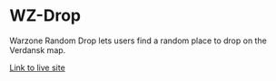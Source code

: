 # WZ-Drop
Warzone Random Drop lets users find a random place to drop on the Verdansk map. 

[Link to live site](https://warzonedrop.netlify.app/)
